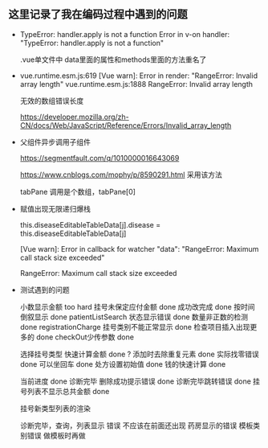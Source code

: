 ## 这里记录了我在编码过程中遇到的问题

+ TypeError: handler.apply is not a function
  Error in v-on handler: "TypeError: handler.apply is not a function"

  .vue单文件中 data里面的属性和methods里面的方法重名了

+ vue.runtime.esm.js:619 [Vue warn]: Error in render: "RangeError: Invalid array length"
  vue.runtime.esm.js:1888 RangeError: Invalid array length

  无效的数组错误长度
  
  https://developer.mozilla.org/zh-CN/docs/Web/JavaScript/Reference/Errors/Invalid_array_length

+ 父组件异步调用子组件

  https://segmentfault.com/q/1010000016643069

  https://www.cnblogs.com/mophy/p/8590291.html  采用该方法

  tabPane 调用是个数组，tabPane[0]

+ 赋值出现无限递归爆栈

  this.diseaseEditableTableData[j].disease = this.diseaseEditableTableData[j]

  [Vue warn]: Error in callback for watcher "data": "RangeError: Maximum call stack size exceeded"

  RangeError: Maximum call stack size exceeded
  
+ 测试遇到的问题
 
  小数显示金额 too hard
  挂号未保定应付金额 done
  成功改完成 done
  按时间倒叙显示  done
  patientListSearch 状态显示错误 done
  数量非正数的检测 done
  registrationCharge 挂号类别不能正常显示 done
  检查项目插入出现更多的 done
  checkOut少传参数 done
 
  选择挂号类型 快速计算金额 done ? 
  添加时去除重复元素 done
  实际找零错误 done
  可以坐回车 done
  处方设置初始值  done
  钱的快速计算 done
  
  当前进度 done
  诊断完毕 删除成功提示错误 done
  诊断完毕跳转错误 done
  挂号列表不显示总共金额 done
  
  挂号新类型列表的渲染
  
  诊断完毕，查询，列表显示 错误 不应该在前面还出现 
  药房显示的错误 
  模板类别错误 做模板时再做 